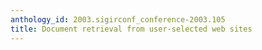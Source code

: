 ```yaml
---
anthology_id: 2003.sigirconf_conference-2003.105
title: Document retrieval from user-selected web sites
---
```

